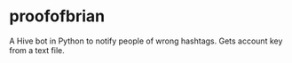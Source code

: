 # proofofbrian
A Hive bot in Python to notify people of wrong hashtags. Gets account key from a text file.
